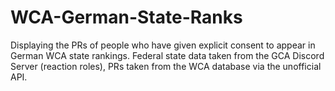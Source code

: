 # WCA-German-State-Ranks
Displaying the PRs of people who have given explicit consent to appear in German WCA state rankings. Federal state data taken from the GCA Discord Server (reaction roles), PRs taken from the WCA database via the unofficial API.

